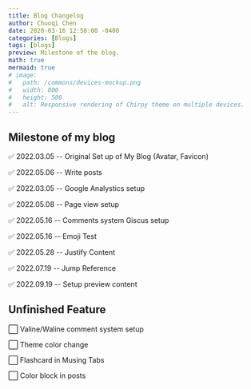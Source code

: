 ```yaml
---
title: Blog Changelog
author: Chuoqi Chen
date: 2020-03-16 12:58:00 -0400
categories: [Blogs]
tags: [blogs]
preview: Milestone of the blog.
math: true
mermaid: true
# image:
#   path: /commons/devices-mockup.png
#   width: 800
#   height: 500
#   alt: Responsive rendering of Chirpy theme on multiple devices.
---
```

<style>body {text-align: justify}</style>

## Milestone of my blog

✅ 2022.03.05 -- Original Set up of My Blog (Avatar, Favicon)

✅ 2022.05.06 -- Write posts

✅ 2022.03.05 -- Google Analystics setup

✅ 2022.05.08 -- Page view setup

✅ 2022.05.16 -- Comments system Giscus setup

✅ 2022.05.16 -- Emoji Test

✅ 2022.05.28 -- Justify Content

✅ 2022.07.19 -- Jump Reference

✅ 2022.09.19 -- Setup preview content

## Unfinished Feature
⬜ Valine/Waline comment system setup

⬜ Theme color change

⬜ Flashcard in Musing Tabs

⬜ Color block in posts